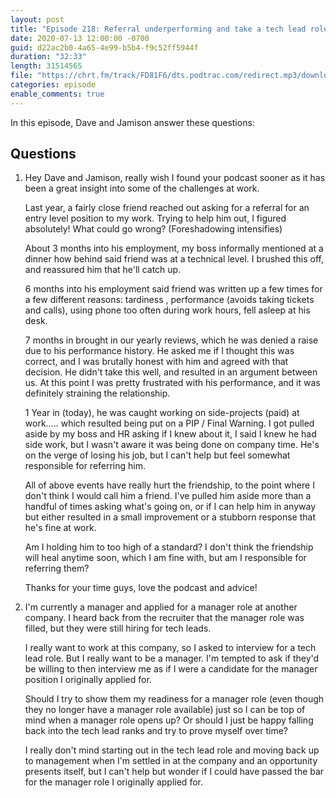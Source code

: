 ```yaml
---
layout: post
title: "Episode 218: Referral underperforming and take a tech lead role"
date: 2020-07-13 12:00:00 -0700
guid: d22ac2b0-4a65-4e99-b5b4-f9c52ff5944f
duration: "32:33"
length: 31514565
file: "https://chrt.fm/track/FD81F6/dts.podtrac.com/redirect.mp3/download.softskills.audio/sse-218.mp3"
categories: episode
enable_comments: true
---
```


In this episode, Dave and Jamison answer these questions:

## Questions

1. Hey Dave and Jamison, really wish I found your podcast sooner as it has been a great insight into some of the challenges at work.
   
   Last year, a fairly close friend reached out asking for a referral for an entry level position to my work. Trying to help him out, I figured absolutely!  What could go wrong? (Foreshadowing intensifies)
   
   About 3 months into his employment, my boss informally mentioned at a dinner how behind said friend was at a technical level.  I brushed this off, and reassured him that he'll catch up.
   
   6 months into his employment said friend was written up a few times for a few different reasons:  tardiness , performance (avoids taking tickets and calls), using phone too often during work hours, fell asleep at his desk.
   
   7 months in brought in our yearly reviews, which he was denied a raise due to his performance history.  He asked me if I thought this was correct, and I was brutally honest with him and agreed with that decision. He didn't take this well, and resulted in an argument between us.  At this point I was pretty frustrated with his performance, and it was definitely straining the relationship.
   
   1 Year in (today), he was caught working on side-projects (paid) at work..... which resulted being put on a PIP / Final Warning.  I got pulled aside by my boss and HR asking if I knew about it, I said I knew he had side work, but I wasn't aware it was being done on company time. He's on the verge of losing his job, but I can't help but feel somewhat responsible for referring him.
   
   All of above events have really hurt the friendship, to the point where I don't think I would call him a friend. I've pulled him aside more than a handful of times asking what's going on, or if I can help him in anyway but either resulted in a small improvement or a stubborn response that he's fine at work.
   
   Am I holding him to too high of a standard?  I don't think the friendship will heal anytime soon, which I am fine with, but am I responsible for referring them?
   
   Thanks for your time guys, love the podcast and advice!


2. I'm currently a manager and applied for a manager role at another company. I heard back from the recruiter that the manager role was filled, but they were still hiring for tech leads.
   
   I really want to work at this company, so I asked to interview for a tech lead role. But I really want to be a manager. I'm tempted to ask if they'd be willing to then interview me as if I were a candidate for the manager position I originally applied for.
   
   Should I try to show them my readiness for a manager role (even though they no longer have a manager role available) just so I can be top of mind when a manager role opens up? Or should I just be happy falling back into the tech lead ranks and try to prove myself over time?
   
   I really don't mind starting out in the tech lead role and moving back up to management when I'm settled in at the company and an opportunity presents itself, but I can't help but wonder if I could have passed the bar for the manager role I originally applied for.
